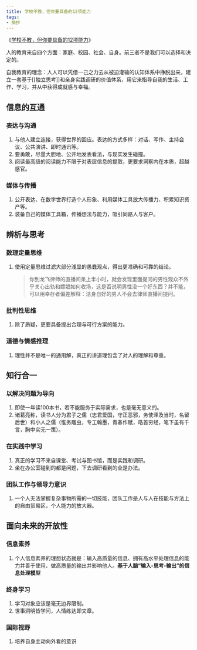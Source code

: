 ```yaml
---
title: 学校不教，但你要具备的12项能力
tags:
- 摘抄
---
```


《[学校不教，但你要具备的12项能力](https://mp.weixin.qq.com/s/HT8MlqekRf0Rqx1YFJ7Usg)》

人的教育来自四个方面：家庭、校园、社会、自身。前三者不是我们可以选择和决定的。
  
自我教育的理念：人人可以凭借一己之力去从被迫灌输的认知体系中挣脱出来，建立一套基于[[独立思考]]和亲身实践调研的价值体系，用它来指导自我的生活、工作、学习，并从中获得成就感与幸福。
  
## 信息的互通
### 表达与沟通
1. 与他人建立连接，获得世界的回应。表达的方式多样：对话、写作、主持会议、公共演讲、即时通讯等。
2. 要勇敢，尽量大胆地、公开地发表看法，与现实发生碰撞。
3. 阅读最高级的阅读能力不限于对表层信息的提取，更要求洞察内在本质，超越感官。
### 媒体与传播
1. 公开表达、在数字世界打造个人形象、利用媒体工具放大传播力、积累知识资产等。
2. 装备自己的媒体工具箱，传播想法与能力，吸引同路人与客户。
## 辨析与思考
### 数理定量思维
1. 使用定量思维过滤大部分浅显的愚蠢观点，得出更准确和可靠的结论。
   >你到龙飞律师的直播间呆上半小时，就会发现里面提问的男性观众不外乎关心出轨和嫖娼如何收场，这是否说明男性没一个好东西？并不能，可以用幸存者偏差解释：洁身自好的男人不会去律师直播间提问。
### 批判性思维
1. 除了质疑，更要具备提出合理与可行方案的能力。
### 道德与情感推理
1. 理性并不是唯一的通用解，真正的讲道理包含了对人的理解和尊重。
## 知行合一
### 以解决问题为导向
1. 即使一年读100本书，若不能服务于实际需求，也是毫无意义的。
2. 诸葛亮称，读书人分为君子之儒（忠君爱国，守正恶邪，务使泽及当时，名留后世）和小人之儒（惟务雕虫，专工翰墨，青春作赋，皓首穷经，笔下虽有千言，胸中实无一策）。
### 在实践中学习
1. 真正的学习不来自课堂、考试与图书馆，而是实践和调研。
2. 坐在办公室碰到的都是问题，下去调研看到的全是办法。
### 团队工作与领导力意识
1. 一个人无法掌握复杂事物所需的一切技能，团队工作是人与人在技能与方法上的自由贸易区，个人能力的放大器。
## 面向未来的开放性
### 信息素养
1. 个人信息素养的理想状态就是：输入高质量的信息、拥有高水平处理信息的能力并善于使用、做高质量的输出并影响他人。**基于人脑“输入-思考-输出”的信息处理模型**
### 终身学习
1. 学习对象应该是毫无边界限制。
2. 世事洞明皆学问，人情练达即文章。
### 国际视野
1. 培养自身主动向外看的意识